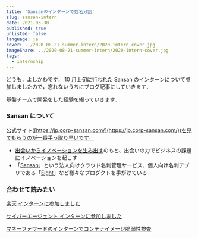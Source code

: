 ```yaml
---
title: 'Sansanのインターンで姓名分割'
slug: sansan-intern
date: 2021-03-30
published: true
unlisted: false
language: ja
cover: ../2020-08-21-summer-intern/2020-intern-cover.jpg
imageShare: ../2020-08-21-summer-intern/2020-intern-cover.jpg
tags:
  - internship
---
```


どうも，よしかわです．
10 月上旬に行われた Sansan のインターンについて参加しましたので，忘れないうちにブログ記事にしていきます．

基盤チームで開発をした経験を綴っていきます．

### Sansan について

公式サイト([https://jp.corp-sansan.com/](https://jp.corp-sansan.com/))を見てもらうのが一番手っ取り早いです。

- [出会いからイノベーションを生み出す](https://jp.corp-sansan.com/company/principles/)のもと、出会いの力でビジネスの課題にイノベーションを起こす
- 「[Sansan](https://jp.sansan.com/)」という法人向けクラウド名刺管理サービス、個人向け名刺アプリである「[Eight](https://8card.net/)」など様々なプロダクトを手がけている

### 合わせて読みたい

[楽天 インターンに参加しました](https://yoshikawa.dev/rakuten-intern)

[サイバーエージェント インターンに参加しました](https://yoshikawa.dev/cyberagent-intern)

[マネーフォワードのインターンでコンテナイメージ脆弱性検査](https://yoshikawa.dev/moneyforward-intern)
